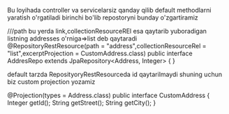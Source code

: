 Bu loyihada controller va servicelarsiz qanday qilib default methodlarni yaratish o'rgatiladi birinchi bo'lib repostoryni bunday o'zgartiramiz 

///path bu yerda link,collectionResourceREl esa qaytarib yuboradigan listning addresses o'rniga=>list deb qaytaradi
@RepositoryRestResource(path = "address",collectionResourceRel = "list",excerptProjection = CustomAddress.class)
public interface AddresRepo extends JpaRepository<Address, Integer> {
}


default tarzda ReposityoryRestResourceda id qaytarilmaydi shuning uchun biz custom projection yozamiz

@Projection(types = Address.class)
public interface CustomAddress {
    Integer getId();
    String getStreet();
    String getCity();
}
